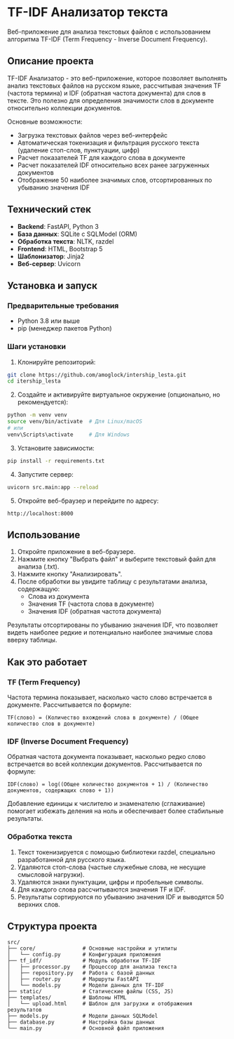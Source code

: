# TF-IDF Анализатор текста

Веб-приложение для анализа текстовых файлов с использованием алгоритма TF-IDF (Term Frequency - Inverse Document Frequency).

## Описание проекта

TF-IDF Анализатор - это веб-приложение, которое позволяет выполнять анализ текстовых файлов на русском языке, рассчитывая значения TF (частота термина) и IDF (обратная частота документа) для слов в тексте. Это полезно для определения значимости слов в документе относительно коллекции документов.

Основные возможности:
- Загрузка текстовых файлов через веб-интерфейс
- Автоматическая токенизация и фильтрация русского текста (удаление стоп-слов, пунктуации, цифр)
- Расчет показателей TF для каждого слова в документе
- Расчет показателей IDF относительно всех ранее загруженных документов
- Отображение 50 наиболее значимых слов, отсортированных по убыванию значения IDF

## Технический стек

- **Backend**: FastAPI, Python 3
- **База данных**: SQLite с SQLModel (ORM)
- **Обработка текста**: NLTK, razdel
- **Frontend**: HTML, Bootstrap 5
- **Шаблонизатор**: Jinja2
- **Веб-сервер**: Uvicorn

## Установка и запуск

### Предварительные требования

- Python 3.8 или выше
- pip (менеджер пакетов Python)

### Шаги установки

1. Клонируйте репозиторий:
```bash
git clone https://github.com/amoglock/intership_lesta.git
cd itership_lesta
```

2. Создайте и активируйте виртуальное окружение (опционально, но рекомендуется):
```bash
python -m venv venv
source venv/bin/activate  # Для Linux/macOS
# или
venv\Scripts\activate     # Для Windows
```

3. Установите зависимости:
```bash
pip install -r requirements.txt
```

4. Запустите сервер:
```bash
uvicorn src.main:app --reload
```

5. Откройте веб-браузер и перейдите по адресу:
```
http://localhost:8000
```

## Использование

1. Откройте приложение в веб-браузере.
2. Нажмите кнопку "Выбрать файл" и выберите текстовый файл для анализа (.txt).
3. Нажмите кнопку "Анализировать".
4. После обработки вы увидите таблицу с результатами анализа, содержащую:
   - Слова из документа
   - Значения TF (частота слова в документе)
   - Значения IDF (обратная частота документа)

Результаты отсортированы по убыванию значения IDF, что позволяет видеть наиболее редкие и потенциально наиболее значимые слова вверху таблицы.

## Как это работает

### TF (Term Frequency)

Частота термина показывает, насколько часто слово встречается в документе. Рассчитывается по формуле:

```
TF(слово) = (Количество вхождений слова в документе) / (Общее количество слов в документе)
```

### IDF (Inverse Document Frequency)

Обратная частота документа показывает, насколько редко слово встречается во всей коллекции документов. Рассчитывается по формуле:

```
IDF(слово) = log((Общее количество документов + 1) / (Количество документов, содержащих слово + 1))
```

Добавление единицы к числителю и знаменателю (сглаживание) помогает избежать деления на ноль и обеспечивает более стабильные результаты.

### Обработка текста

1. Текст токенизируется с помощью библиотеки razdel, специально разработанной для русского языка.
2. Удаляются стоп-слова (частые служебные слова, не несущие смысловой нагрузки).
3. Удаляются знаки пунктуации, цифры и пробельные символы.
4. Для каждого слова рассчитываются значения TF и IDF.
5. Результаты сортируются по убыванию значения IDF и выводятся 50 верхних слов.

## Структура проекта

```
src/
├── core/               # Основные настройки и утилиты
│   └── config.py       # Конфигурация приложения
├── tf_idf/             # Модуль обработки TF-IDF
│   ├── processor.py    # Процессор для анализа текста
│   ├── repository.py   # Работа с базой данных
│   ├── router.py       # Маршруты FastAPI
│   └── models.py       # Модели данных для TF-IDF
├── static/             # Статические файлы (CSS, JS)
├── templates/          # Шаблоны HTML
│   └── upload.html     # Шаблон для загрузки и отображения результатов
├── models.py           # Модели данных SQLModel
├── database.py         # Настройка базы данных
└── main.py             # Основной файл приложения
```

